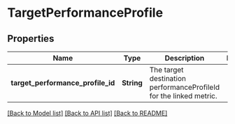 # TargetPerformanceProfile

## Properties

Name | Type | Description | Notes
------------ | ------------- | ------------- | -------------
**target_performance_profile_id** | **String** | The target destination performanceProfileId for the linked metric. | 

[[Back to Model list]](../README.md#documentation-for-models) [[Back to API list]](../README.md#documentation-for-api-endpoints) [[Back to README]](../README.md)


